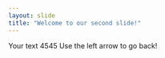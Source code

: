 ```yaml
---
layout: slide
title: "Welcome to our second slide!"
---
```

Your text 4545
Use the left arrow to go back!
